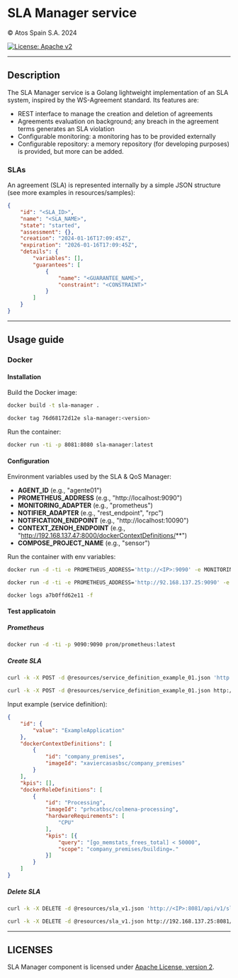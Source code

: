 
# SLA Manager service 

&copy; Atos Spain S.A. 2024

[![License: Apache v2](https://img.shields.io/badge/License-Apache%20v2-blue.svg)](https://www.apache.org/licenses/LICENSE-2.0.html)

----------------------------

## Description

The SLA Manager service is a Golang lightweight implementation of an SLA system, inspired by the WS-Agreement standard. Its features are:

* REST interface to manage the creation and deletion of agreements
* Agreements evaluation on background; any breach in the agreement terms generates an SLA violation
* Configurable monitoring: a monitoring has to be provided externally
* Configurable repository: a memory repository (for developing purposes) is provided, but more can be added.

### SLAs 

An agreement (SLA) is represented internally by a simple JSON structure (see more examples in resources/samples):

```json
{
    "id": "<SLA_ID>",
    "name": "<SLA_NAME>",
    "state": "started",
    "assessment": {},
    "creation": "2024-01-16T17:09:45Z",
    "expiration": "2026-01-16T17:09:45Z",
    "details": {
        "variables": [],
        "guarantees": [
            {
                "name": "<GUARANTEE_NAME>",
                "constraint": "<CONSTRAINT>"
            }
        ]
    }
}
```

----------------------------

## Usage guide

### Docker

#### Installation

Build the Docker image:

```bash
docker build -t sla-manager .

docker tag 76d68172d12e sla-manager:<version>
```

Run the container:

```bash
docker run -ti -p 8081:8080 sla-manager:latest
```
    
#### Configuration

Environment variables used by the SLA & QoS Manager:

  - **AGENT_ID** (e.g., "agente01")
  - **PROMETHEUS_ADDRESS** (e.g., "http://localhost:9090")
  - **MONITORING_ADAPTER** (e.g., "prometheus")
  - **NOTIFIER_ADAPTER** (e.g., "rest_endpoint", "rpc")
  - **NOTIFICATION_ENDPOINT** (e.g., "http://localhost:10090")
  - **CONTEXT_ZENOH_ENDPOINT** (e.g., "http://192.168.137.47:8000/dockerContextDefinitions/**")
  - **COMPOSE_PROJECT_NAME** (e.g., "sensor")
  
Run the container with env variables:

```bash
docker run -d -ti -e PROMETHEUS_ADDRESS='http://<IP>:9090' -e MONITORING_ADAPTER='prometheus' -p 8081:8080 sla-manager:latest

docker run -d -ti -e PROMETHEUS_ADDRESS='http://92.168.137.25:9090' -e MONITORING_ADAPTER='prometheus' -p 8081:8080 sla-manager:latest

docker logs a7b0ffd62e11 -f
```

#### Test applicatoin

##### Prometheus

```bash
docker run -d -ti -p 9090:9090 prom/prometheus:latest
```

##### Create SLA

```bash
curl -k -X POST -d @resources/service_definition_example_01.json 'http://<IP>:8081/api/v1/sla'

curl -k -X POST -d @resources/service_definition_example_01.json http://192.168.137.47:8081/api/v1/sla
```

Input example (service definition):

```json
{
    "id": {
        "value": "ExampleApplication"
    },
    "dockerContextDefinitions": [
        {
            "id": "company_premises",
            "imageId": "xaviercasasbsc/company_premises"
        }
    ],
    "kpis": [],
    "dockerRoleDefinitions": [
        {
            "id": "Processing",
            "imageId": "prhcatbsc/colmena-processing",
            "hardwareRequirements": [
                "CPU"
            ],
            "kpis": [{
                "query": "[go_memstats_frees_total] < 50000",
                "scope": "company_premises/building=."
            }]
        }
    ]
}
```


##### Delete SLA

```bash
curl -k -X DELETE -d @resources/sla_v1.json 'http://<IP>:8081/api/v1/sla/<SLA_ID>'

curl -k -X DELETE -d @resources/sla_v1.json http://192.168.137.25:8081/api/v1/sla/test_rest_service_01-eZYsQZh6bPWMGsMYUENsAZ
```

----------------------------

## LICENSES
SLA Manager component is licensed under [Apache License, version 2](LICENSE).